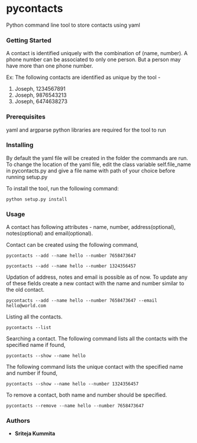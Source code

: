 # pycontacts
Python command line tool to store contacts using yaml

### Getting Started

A contact is identified uniquely with the combination of (name, number).  A phone number can be associated to only one person. But a person may have more than one phone number.

Ex: The following contacts are identified as unique by the tool - 

1) Joseph, 1234567891
2) Joseph, 9876543213
3) Joseph, 6474638273

### Prerequisites

yaml and argparse python libraries are required for the tool to run

### Installing

By default the yaml file will be created in the folder the commands are run. To change the location of the yaml file, edit the class variable self.file_name in pycontacts.py and give a file name with path of your choice before running setup.py

To install the tool, run the following command:

```
python setup.py install
```

### Usage

A contact has following attributes - name, number, address(optional), notes(optional) and email(optional).

Contact can be created using the following command,

```
pycontacts --add --name hello --number 7658473647
```
```
pycontacts --add --name hello --number 1324356457
```

Updation of address, notes and email is possible as of now. To update any of these fields create a new contact with the name and number similar to the old contact.

```
pycontacts --add --name hello --number 7658473647 --email hello@world.com
```

Listing all the contacts.

```
pycontacts --list
```

Searching a contact.
The following command lists all the contacts with the specified name if found,

```
pycontacts --show --name hello
```
The following command lists the unique contact with the specified name and number if found,

```
pycontacts --show --name hello --number 1324356457
```

To remove a contact, both name and number should be specified.

```
pycontacts --remove --name hello --number 7658473647
```
### Authors

* **Sriteja Kummita**
